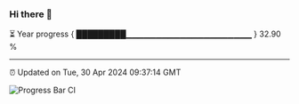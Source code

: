 ### Hi there 👋

⏳ Year progress { █████████▁▁▁▁▁▁▁▁▁▁▁▁▁▁▁▁▁▁▁▁▁ } 32.90 %

---

⏰ Updated on Tue, 30 Apr 2024 09:37:14 GMT

![Progress Bar CI](https://github.com/IshwaranRudhara/GIT-ACTION/workflows/Progress%20Bar%20CI/badge.svg)
